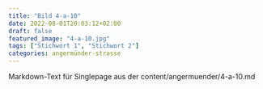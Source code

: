 ```yaml
---
title: "Bild 4-a-10"
date: 2022-08-01T20:03:12+02:00
draft: false
featured_image: "4-a-10.jpg"
tags: ["Stichwort 1", "Stichwort 2"]
categories: angermünder-strasse
---
```



Markdown-Text für Singlepage aus der content/angermuender/4-a-10.md